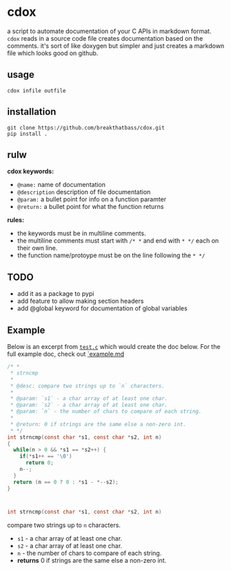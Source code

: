 # cdox

a script to automate documentation of your C APIs in markdown format. `cdox` reads in a source code file creates documentation based on the comments. it's sort of like doxygen but simpler and just creates a markdown file which looks good on github.  

## usage
```
cdox infile outfile
```

## installation
```
git clone https://github.com/breakthatbass/cdox.git
pip install .
```

## rulw 

**cdox keywords:**
- `@name:` name of documentation
- `@description` description of file documentation
- `@param:` a bullet point for info on a function paramter
- `@return:` a bullet point for what the function returns

**rules:**
- the keywords must be in multiline comments. 
- the multiline comments must start with `/* *` and end with `* */` each on their own line.
- the function name/protoype must be on the line following the `* */`

## TODO
- add it as a package to pypi
- add feature to allow making section headers
- add @global keyword for documentation of global variables

## Example
Below is an excerpt from [`test.c`](https://github.com/breakthatbass/cdox/blob/main/tests/test.c) which would create the doc below. For the full example doc, check out [`example.md](https://github.com/breakthatbass/cdox/blob/main/example.md)
```C
/* *
 * strncmp
 * 
 * @desc: compare two strings up to `n` characters.
 * 
 * @param: `s1` - a char array of at least one char.
 * @param: `s2` - a char array of at least one char.
 * @param: `n` - the number of chars to compare of each string.
 * 
 * @return: 0 if strings are the same else a non-zero int.
 * */
int strncmp(const char *s1, const char *s2, int n)
{
  while(n > 0 && *s1 == *s2++) {
    if(*s1++ == '\0')
      return 0;
    n--;
  }
  return (n == 0 ? 0 : *s1 - *--s2);
}
```
#
```C
int strncmp(const char *s1, const char *s2, int n) 
```
compare two strings up to `n` characters.
- `s1` - a char array of at least one char.
- `s2` - a char array of at least one char.
- `n` - the number of chars to compare of each string.
- **returns** 0 if strings are the same else a non-zero int.
